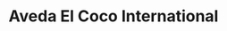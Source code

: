 ---
title: "Aveda El Coco International"
url: /hyannis/aveda-el-coco-international/
shop: Kosmetik
---